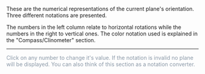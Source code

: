 These are the numerical representations of the current plane's orientation. Three different notations are presented.

The numbers in the left column relate to horizontal rotations while the numbers in the right to vertical ones. The color notation used is explained in the "Compass/Clinometer" section.

<hr/>

<span style="color:#8a98a7">
Click on any number to change it's value. If the notation is invalid no plane will be displayed. You can also think of this section as a notation converter.
</span>
